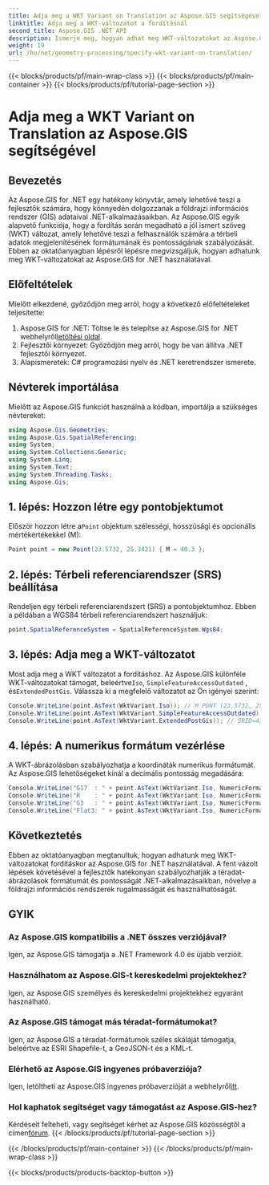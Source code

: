 ```yaml
---
title: Adja meg a WKT Variant on Translation az Aspose.GIS segítségével
linktitle: Adja meg a WKT-változatot a fordításnál
second_title: Aspose.GIS .NET API
description: Ismerje meg, hogyan adhat meg WKT-változatokat az Aspose.GIS for .NET-ben a téradat-megjelenítési formátum és a pontosság hatékony szabályozásához.
weight: 19
url: /hu/net/geometry-processing/specify-wkt-variant-on-translation/
---
```


{{< blocks/products/pf/main-wrap-class >}}
{{< blocks/products/pf/main-container >}}
{{< blocks/products/pf/tutorial-page-section >}}

# Adja meg a WKT Variant on Translation az Aspose.GIS segítségével

## Bevezetés
Az Aspose.GIS for .NET egy hatékony könyvtár, amely lehetővé teszi a fejlesztők számára, hogy könnyedén dolgozzanak a földrajzi információs rendszer (GIS) adataival .NET-alkalmazásaikban. Az Aspose.GIS egyik alapvető funkciója, hogy a fordítás során megadható a jól ismert szöveg (WKT) változat, amely lehetővé teszi a felhasználók számára a térbeli adatok megjelenítésének formátumának és pontosságának szabályozását. Ebben az oktatóanyagban lépésről lépésre megvizsgáljuk, hogyan adhatunk meg WKT-változatokat az Aspose.GIS for .NET használatával.
## Előfeltételek
Mielőtt elkezdené, győződjön meg arról, hogy a következő előfeltételeket teljesítette:
1. Aspose.GIS for .NET: Töltse le és telepítse az Aspose.GIS for .NET webhelyről[letöltési oldal](https://releases.aspose.com/gis/net/).
2. Fejlesztői környezet: Győződjön meg arról, hogy be van állítva .NET fejlesztői környezet.
3. Alapismeretek: C# programozási nyelv és .NET keretrendszer ismerete.

## Névterek importálása
Mielőtt az Aspose.GIS funkciót használná a kódban, importálja a szükséges névtereket:
```csharp
using Aspose.Gis.Geometries;
using Aspose.Gis.SpatialReferencing;
using System;
using System.Collections.Generic;
using System.Linq;
using System.Text;
using System.Threading.Tasks;
using Aspose.Gis;
```
## 1. lépés: Hozzon létre egy pontobjektumot
 Először hozzon létre a`Point` objektum szélességi, hosszúsági és opcionális mértékértékekkel (M):
```csharp
Point point = new Point(23.5732, 25.3421) { M = 40.3 };
```
## 2. lépés: Térbeli referenciarendszer (SRS) beállítása
Rendeljen egy térbeli referenciarendszert (SRS) a pontobjektumhoz. Ebben a példában a WGS84 térbeli referenciarendszert használjuk:
```csharp
point.SpatialReferenceSystem = SpatialReferenceSystem.Wgs84;
```
## 3. lépés: Adja meg a WKT-változatot
 Most adja meg a WKT változatot a fordításhoz. Az Aspose.GIS különféle WKT-változatokat támogat, beleértve`Iso`, `SimpleFeatureAccessOutdated` , és`ExtendedPostGis`. Válassza ki a megfelelő változatot az Ön igényei szerint:
```csharp
Console.WriteLine(point.AsText(WktVariant.Iso)); // M PONT (23,5732, 25,3421, 40,3)
Console.WriteLine(point.AsText(WktVariant.SimpleFeatureAccessOutdated)); // PONT (23,5732, 25,3421)
Console.WriteLine(point.AsText(WktVariant.ExtendedPostGis)); // SRID=4326;POINTM (23,5732, 25,3421, 40,3)
```
## 4. lépés: A numerikus formátum vezérlése
A WKT-ábrázolásban szabályozhatja a koordináták numerikus formátumát. Az Aspose.GIS lehetőségeket kínál a decimális pontosság megadására:
```csharp
Console.WriteLine("G17  : " + point.AsText(WktVariant.Iso, NumericFormat.General(17))); // M PONT (23,5732 25,342099999999999 40,299999999999997)
Console.WriteLine("R    : " + point.AsText(WktVariant.Iso, NumericFormat.RoundTrip)); // M PONT (23,5732 25,3421 40,3)
Console.WriteLine("G3   : " + point.AsText(WktVariant.Iso, NumericFormat.General(3))); // M PONT (23,6 25,3 40,3)
Console.WriteLine("Flat3: " + point.AsText(WktVariant.Iso, NumericFormat.Flat(3))); // M PONT (23,573 25,342 40,3)
```

## Következtetés
Ebben az oktatóanyagban megtanultuk, hogyan adhatunk meg WKT-változatokat fordításkor az Aspose.GIS for .NET használatával. A fent vázolt lépések követésével a fejlesztők hatékonyan szabályozhatják a téradat-ábrázolások formátumát és pontosságát .NET-alkalmazásaikban, növelve a földrajzi információs rendszerek rugalmasságát és használhatóságát.
## GYIK
### Az Aspose.GIS kompatibilis a .NET összes verziójával?
Igen, az Aspose.GIS támogatja a .NET Framework 4.0 és újabb verzióit.
### Használhatom az Aspose.GIS-t kereskedelmi projektekhez?
Igen, az Aspose.GIS személyes és kereskedelmi projektekhez egyaránt használható.
### Az Aspose.GIS támogat más téradat-formátumokat?
Igen, az Aspose.GIS a téradat-formátumok széles skáláját támogatja, beleértve az ESRI Shapefile-t, a GeoJSON-t és a KML-t.
### Elérhető az Aspose.GIS ingyenes próbaverziója?
 Igen, letöltheti az Aspose.GIS ingyenes próbaverzióját a webhelyről[itt](https://releases.aspose.com/).
### Hol kaphatok segítséget vagy támogatást az Aspose.GIS-hez?
 Kérdéseit felteheti, vagy segítséget kérhet az Aspose.GIS közösségtől a címen[fórum](https://forum.aspose.com/c/gis/33).
{{< /blocks/products/pf/tutorial-page-section >}}

{{< /blocks/products/pf/main-container >}}
{{< /blocks/products/pf/main-wrap-class >}}

{{< blocks/products/products-backtop-button >}}
